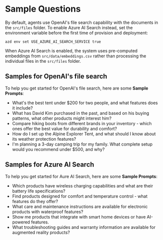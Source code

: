 # Sample Questions

By default, agents use OpenAI's file search capability with the documents in the `src/files` folder. To enable Azure AI Search instead, set the environment variable before the first time of provision and deployment:

```shell
azd env set USE_AZURE_AI_SEARCH_SERVICE true
```

When Azure AI Search is enabled, the system uses pre-computed embeddings from `src/data/embeddings.csv` rather than processing the individual files in the `src/files` folder.

## Samples for OpenAI's file search
To help you get started for OpenAI's file search, here are some **Sample Prompts**:

- What's the best tent under $200 for two people, and what features does it include?
- What has David Kim purchased in the past, and based on his buying patterns, what other products might interest him?
- Compare hiking boots from different brands in your inventory - which ones offer the best value for durability and comfort?
- How do I set up the Alpine Explorer Tent, and what should I know about its weather protection features?
- I'm planning a 3-day camping trip for my family. What complete setup would you recommend under $500, and why?

## Samples for Azure AI Search
To help you get started for Aure AI Search, here are some **Sample Prompts**:

- Which products have wireless charging capabilities and what are their battery life specifications?
- Find products designed for comfort and temperature control - what features do they offer?
- What care and maintenance instructions are available for electronic products with waterproof features?
- Show me products that integrate with smart home devices or have AI-powered features.
- What troubleshooting guides and warranty information are available for augmented reality products?

